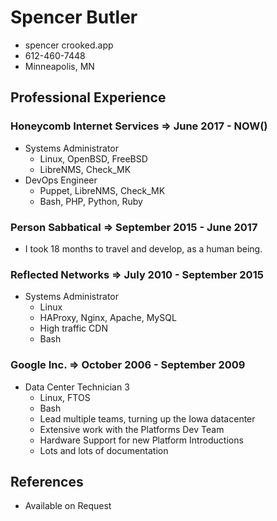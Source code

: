 # Spencer Butler
- spencer crooked.app
- 612-460-7448
- Minneapolis, MN
## Professional Experience
### Honeycomb Internet Services => June 2017 - NOW()
- Systems Administrator
  - Linux, OpenBSD, FreeBSD
  - LibreNMS, Check_MK
- DevOps Engineer
  - Puppet, LibreNMS, Check_MK
  - Bash, PHP, Python, Ruby
### Person Sabbatical           => September 2015 - June 2017
- I took 18 months to travel and develop, as a human being.
### Reflected Networks          => July 2010 - September 2015
- Systems Administrator
  - Linux
  - HAProxy, Nginx, Apache, MySQL
  - High traffic CDN
  - Bash
### Google Inc.                 => October 2006 - September 2009
- Data Center Technician 3
  - Linux, FTOS
  - Bash
  - Lead multiple teams, turning up the Iowa datacenter
  - Extensive work with the Platforms Dev Team
  - Hardware Support for new Platform Introductions
  - Lots and lots of documentation
## References
- Available on Request
